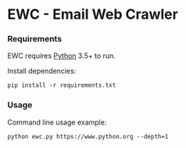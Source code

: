 # EWC - Email Web Crawler

### Requirements

EWC requires [Python](https://python.org/) 3.5+ to run.

Install dependencies:

```
pip install -r requirements.txt
```
### Usage

Command line usage example:

```
python ewc.py https://www.python.org --depth=1
```